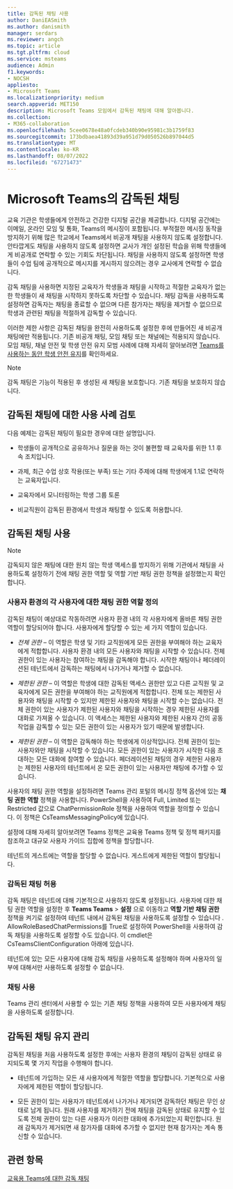 ```yaml
---
title: 감독된 채팅 사용
author: DaniEASmith
ms.author: danismith
manager: serdars
ms.reviewer: angch
ms.topic: article
ms.tgt.pltfrm: cloud
ms.service: msteams
audience: Admin
f1.keywords:
- NOCSH
appliesto:
- Microsoft Teams
ms.localizationpriority: medium
search.appverid: MET150
description: Microsoft Teams 모임에서 감독된 채팅에 대해 알아봅니다.
ms.collection:
- M365-collaboration
ms.openlocfilehash: 5cee0678e48a0fcdeb340b90e95981c3b1759f83
ms.sourcegitcommit: 173bdbaea41893d39a951d79d050526b897044d5
ms.translationtype: MT
ms.contentlocale: ko-KR
ms.lasthandoff: 08/07/2022
ms.locfileid: "67271473"
---
```

# <a name="supervised-chats-in-microsoft-teams"></a>Microsoft Teams의 감독된 채팅

교육 기관은 학생들에게 안전하고 건강한 디지털 공간을 제공합니다. 디지털 공간에는 이메일, 온라인 모임 및 통화, Teams의 메시징이 포함됩니다. 부적절한 메시징 동작을 방지하기 위해 많은 학교에서 Teams에서 비공개 채팅을 사용하지 않도록 설정합니다. 안타깝게도 채팅을 사용하지 않도록 설정하면 교사가 개인 설정된 학습을 위해 학생들에게 비공개로 연락할 수 있는 기회도 차단됩니다. 채팅을 사용하지 않도록 설정하면 학생들이 수업 팀에 공개적으로 메시지를 게시하지 않으려는 경우 교사에게 연락할 수 없습니다.

감독 채팅을 사용하면 지정된 교육자가 학생들과 채팅을 시작하고 적절한 교육자가 없는 한 학생들이 새 채팅을 시작하지 못하도록 차단할 수 있습니다. 채팅 감독을 사용하도록 설정하면 감독자는 채팅을 종료할 수 없으며 다른 참가자는 채팅을 제거할 수 없으므로 학생과 관련된 채팅을 적절하게 감독할 수 있습니다.

이러한 제한 사항은 감독된 채팅을 완전히 사용하도록 설정한 후에 만들어진 새 비공개 채팅에만 적용됩니다. 기존 비공개 채팅, 모임 채팅 또는 채널에는 적용되지 않습니다. 모임 채팅, 채널 안전 및 학생 안전 유지 모범 사례에 대해 자세히 알아보려면 [Teams를 사용하는 동안 학생 안전 유지](https://support.microsoft.com/topic/keeping-students-safe-while-using-teams-for-distance-learning-f00fa399-0473-4d31-ab72-644c137e11c8?ui=en-us&rs=en-us&ad=us#ID0EBBAAA=For_educators&ID0EDD=For_educators)를 확인하세요.

> [!Note]
> 감독 채팅은 기능이 적용된 후 생성된 새 채팅을 보호합니다.  기존 채팅을 보호하지 않습니다.

## <a name="review-use-cases-for-supervised-chats"></a>감독된 채팅에 대한 사용 사례 검토

다음 예제는 감독된 채팅이 필요한 경우에 대한 설명입니다.

- 학생들이 공개적으로 공유하거나 질문을 하는 것이 불편할 때 교육자를 위한 1.1 후속 조치입니다.

- 과제, 최근 수업 상호 작용(또는 부족) 또는 기타 주제에 대해 학생에게 1.1로 연락하는 교육자입니다.

- 교육자에서 모니터링하는 학생 그룹 토론

- 비교직원이 감독된 환경에서 학생과 채팅할 수 있도록 허용합니다.

## <a name="enable-supervised-chat"></a>감독된 채팅 사용

> [!Note]
> 감독되지 않은 채팅에 대한 원치 않는 학생 액세스를 방지하기 위해 기관에서 채팅을 사용하도록 설정하기 전에 채팅 권한 역할 및 역할 기반 채팅 권한 정책을 설정했는지 확인합니다.

### <a name="define-chat-permission-roles-for-each-user-in-your-environment"></a>사용자 환경의 각 사용자에 대한 채팅 권한 역할 정의

감독된 채팅이 예상대로 작동하려면 사용자 환경 내의 각 사용자에게 올바른 채팅 권한 역할이 할당되어야 합니다. 사용자에게 할당할 수 있는 세 가지 역할이 있습니다.

- *전체 권한* – 이 역할은 학생 및 기타 교직원에게 모든 권한을 부여해야 하는 교육자에게 적합합니다. 사용자 환경 내의 모든 사용자와 채팅을 시작할 수 있습니다. 전체 권한이 있는 사용자는 참여하는 채팅을 감독해야 합니다. 시작한 채팅이나 페더레이션된 테넌트에서 감독하는 채팅에서 나가거나 제거할 수 없습니다.

- *제한된 권한* – 이 역할은 학생에 대한 감독된 액세스 권한만 있고 다른 교직원 및 교육자에게 모든 권한을 부여해야 하는 교직원에게 적합합니다. 전체 또는 제한된 사용자와 채팅을 시작할 수 있지만 제한된 사용자와 채팅을 시작할 수는 없습니다. 전체 권한이 있는 사용자가 제한된 사용자와 채팅을 시작하는 경우 제한된 사용자를 대화로 가져올 수 있습니다. 이 액세스는 제한된 사용자와 제한된 사용자 간의 공동 작업을 감독할 수 있는 모든 권한이 있는 사용자가 있기 때문에 발생합니다.

- *제한된 권한* – 이 역할은 감독해야 하는 학생에게 이상적입니다. 전체 권한이 있는 사용자와만 채팅을 시작할 수 있습니다. 모든 권한이 있는 사용자가 시작한 다음 초대하는 모든 대화에 참여할 수 있습니다. 페더레이션된 채팅의 경우 제한된 사용자는 제한된 사용자의 테넌트에서 온 모든 권한이 있는 사용자만 채팅에 추가할 수 있습니다.

사용자의 채팅 권한 역할을 설정하려면 Teams 관리 포털의 메시징 정책 옵션에 있는 **채팅 권한** **역할** 정책을 사용합니다. PowerShell을 사용하여 Full, Limited 또는 Restricted 값으로 ChatPermissionRole 정책을 사용하여 역할을 정의할 수 있습니다. 이 정책은 CsTeamsMessagingPolicy에 있습니다.

설정에 대해 자세히 알아보려면 Teams 정책은 교육용 Teams 정책 및 정책 패키지를 참조하고 대규모 사용자 가이드 집합에 정책을 할당합니다.

테넌트의 게스트에는 역할을 할당할 수 없습니다. 게스트에게 제한된 역할이 할당됩니다.

### <a name="allow-supervised-chat"></a>감독된 채팅 허용

감독 채팅은 테넌트에 대해 기본적으로 사용하지 않도록 설정됩니다. 사용자에 대한 채팅 권한 역할을 설정한 후 **Teams Teams** &gt; **설정** 으로 이동하고 **역할 기반 채팅 권한** 정책을 켜기로 설정하여 테넌트 내에서 감독된 채팅을 사용하도록 설정할 수 있습니다 *.* AllowRoleBasedChatPermissions를 True로 설정하여 PowerShell을 사용하여 감독 채팅을 사용하도록 설정할 수도 있습니다. 이 cmdlet은 CsTeamsClientConfiguration 아래에 있습니다.

테넌트에 있는 모든 사용자에 대해 감독 채팅을 사용하도록 설정해야 하며 사용자의 일부에 대해서만 사용하도록 설정할 수 없습니다.

### <a name="enable-chat"></a>채팅 사용

Teams 관리 센터에서 사용할 수 있는 기존 채팅 정책을 사용하여 모든 사용자에게 채팅을 사용하도록 설정합니다.

## <a name="maintain-supervised-chats"></a>감독된 채팅 유지 관리

감독된 채팅을 처음 사용하도록 설정한 후에는 사용자 환경의 채팅이 감독된 상태로 유지되도록 몇 가지 작업을 수행해야 합니다.

- 테넌트에 가입하는 모든 새 사용자에게 적절한 역할을 할당합니다. 기본적으로 사용자에게 제한된 역할이 할당됩니다.

- 모든 권한이 있는 사용자가 테넌트에서 나가거나 제거되면 감독하던 채팅은 무인 상태로 남게 됩니다. 원래 사용자를 제거하기 전에 채팅을 감독된 상태로 유지할 수 있도록 전체 권한이 있는 다른 사용자가 이러한 대화에 추가되었는지 확인합니다. 원래 감독자가 제거되면 새 참가자를 대화에 추가할 수 없지만 현재 참가자는 계속 통신할 수 있습니다.

## <a name="related-topics"></a>관련 항목

[교육용 Teams에 대한 감독 채팅](https://support.microsoft.com/topic/supervised-chats-in-microsoft-teams-for-education-ad3aaafc-c85a-416f-95f9-d691f419cbb8?storagetype=live)
